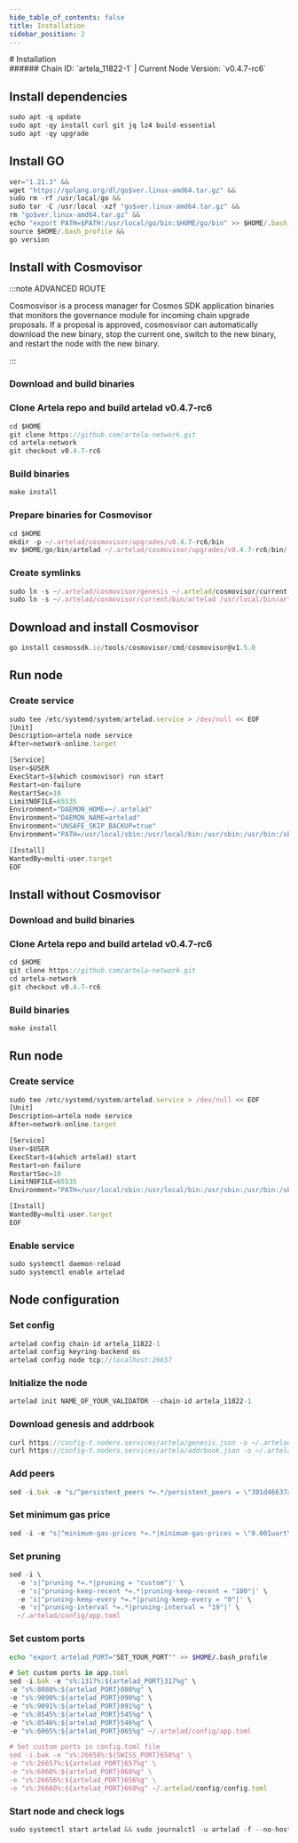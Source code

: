 ```yaml
---
hide_table_of_contents: false
title: Installation
sidebar_position: 2
---
```


<div class="h1-with-icon icon-artela">
# Installation
</div>
###### Chain ID: `artela_11822-1` | Current Node Version: `v0.4.7-rc6`

## Install dependencies

```js
sudo apt -q update
sudo apt -qy install curl git jq lz4 build-essential
sudo apt -qy upgrade
```

## Install GO
```js
ver="1.21.3" &&
wget "https://golang.org/dl/go$ver.linux-amd64.tar.gz" &&
sudo rm -rf /usr/local/go &&
sudo tar -C /usr/local -xzf "go$ver.linux-amd64.tar.gz" &&
rm "go$ver.linux-amd64.tar.gz" &&
echo "export PATH=$PATH:/usr/local/go/bin:$HOME/go/bin" >> $HOME/.bash_profile &&
source $HOME/.bash_profile &&
go version
```

## Install with Cosmovisor
:::note ADVANCED ROUTE

Cosmosvisor is a process manager for Cosmos SDK application binaries that monitors the governance module for incoming chain upgrade proposals. If a proposal is approved, cosmosvisor can automatically download the new binary, stop the current one, switch to the new binary, and restart the node with the new binary.

:::
### Download and build binaries
### Clone Artela repo and build artelad v0.4.7-rc6
```js
cd $HOME
git clone https://github.com/artela-network.git
cd artela-network
git checkout v0.4.7-rc6
```

### Build binaries
```js
make install
```
### Prepare binaries for Cosmovisor
```js
cd $HOME
mkdir -p ~/.artelad/cosmovisor/upgrades/v0.4.7-rc6/bin
mv $HOME/go/bin/artelad ~/.artelad/cosmovisor/upgrades/v0.4.7-rc6/bin/
```

### Create symlinks
```js
sudo ln -s ~/.artelad/cosmovisor/genesis ~/.artelad/cosmovisor/current -f
sudo ln -s ~/.artelad/cosmovisor/current/bin/artelad /usr/local/bin/artelad -f
```

## Download and install Cosmovisor
```js
go install cosmossdk.io/tools/cosmovisor/cmd/cosmovisor@v1.5.0
```

## Run node
### Create service
```js
sudo tee /etc/systemd/system/artelad.service > /dev/null << EOF
[Unit]
Description=artela node service
After=network-online.target

[Service]
User=$USER
ExecStart=$(which cosmovisor) run start
Restart=on-failure
RestartSec=10
LimitNOFILE=65535
Environment="DAEMON_HOME=~/.artelad"
Environment="DAEMON_NAME=artelad"
Environment="UNSAFE_SKIP_BACKUP=true"
Environment="PATH=/usr/local/sbin:/usr/local/bin:/usr/sbin:/usr/bin:/sbin:/bin:/usr/games:/usr/local/games:/snap/bin:~/.artelad/cosmovisor/current/bin"

[Install]
WantedBy=multi-user.target
EOF
```

## Install without Cosmovisor

### Download and build binaries
### Clone Artela repo and build artelad v0.4.7-rc6
```js
cd $HOME
git clone https://github.com/artela-network.git
cd artela-network
git checkout v0.4.7-rc6
```

### Build binaries
```js
make install
```

## Run node
### Create service
```js
sudo tee /etc/systemd/system/artelad.service > /dev/null << EOF
[Unit]
Description=artela node service
After=network-online.target

[Service]
User=$USER
ExecStart=$(which artelad) start
Restart=on-failure
RestartSec=10
LimitNOFILE=65535
Environment="PATH=/usr/local/sbin:/usr/local/bin:/usr/sbin:/usr/bin:/sbin:/bin:/usr/games:/usr/local/games:/snap/bin"

[Install]
WantedBy=multi-user.target
EOF
```

### Enable service
```js
sudo systemctl daemon-reload
sudo systemctl enable artelad
```

## Node configuration
### Set config
```js
artelad config chain-id artela_11822-1
artelad config keyring-backend os
artelad config node tcp://localhost:26657
```

### Initialize the node
```js
artelad init NAME_OF_YOUR_VALIDATOR --chain-id artela_11822-1
```

### Download genesis and addrbook
```js
curl https://config-t.noders.services/artela/genesis.json -o ~/.artelad/config/genesis.json
curl https://config-t.noders.services/artela/addrbook.json -o ~/.artelad/config/addrbook.json
```
### Add peers
```js
sed -i.bak -e "s/^persistent_peers *=.*/persistent_peers = \"301d46637a338c2855ede5d2a587ad1f366f3813@artela-t-rpc.noders.services:18656\"/" ~/.artelad/config/config.toml
```

### Set minimum gas price
```js
sed -i -e "s|^minimum-gas-prices *=.*|minimum-gas-prices = \"0.001uart\"|" ~/.artelad/config/app.toml
```
### Set pruning
```js
sed -i \
  -e 's|^pruning *=.*|pruning = "custom"|' \
  -e 's|^pruning-keep-recent *=.*|pruning-keep-recent = "100"|' \
  -e 's|^pruning-keep-every *=.*|pruning-keep-every = "0"|' \
  -e 's|^pruning-interval *=.*|pruning-interval = "19"|' \
  ~/.artelad/config/app.toml
```

### Set custom ports

```bash
echo "export artelad_PORT="SET_YOUR_PORT"" >> $HOME/.bash_profile
```

```js
# Set custom ports in app.toml
sed -i.bak -e "s%:1317%:${artelad_PORT}317%g" \
-e "s%:8080%:${artelad_PORT}080%g" \
-e "s%:9090%:${artelad_PORT}090%g" \
-e "s%:9091%:${artelad_PORT}091%g" \
-e "s%:8545%:${artelad_PORT}545%g" \
-e "s%:8546%:${artelad_PORT}546%g" \
-e "s%:6065%:${artelad_PORT}065%g" ~/.artelad/config/app.toml

# Set custom ports in config.toml file
sed -i.bak -e "s%:26658%:${SWISS_PORT}658%g" \
-e "s%:26657%:${artelad_PORT}657%g" \
-e "s%:6060%:${artelad_PORT}060%g" \
-e "s%:26656%:${artelad_PORT}656%g" \
-e "s%:26660%:${artelad_PORT}660%g" ~/.artelad/config/config.toml
```

### Start node and check logs
```js
sudo systemctl start artelad && sudo journalctl -u artelad -f --no-hostname -o cat
```
